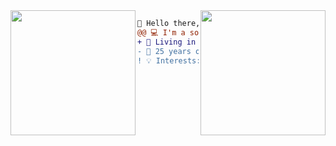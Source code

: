 <img align="left" height="200" src="https://media.tenor.com/XLprFoJLe6kAAAAi/lain-serial-experiments-lain.gif">
<img align="right" height="200" src="https://media.tenor.com/T6Kn_-IrVNQAAAAi/vim-linux.gif">


```diff
👋 Hello there, I'm Waldemar!
@@ 💻 I'm a software engineer @@
+ 🏡 Living in Belo Horizonte, Brazil
- 🎂 25 years old
! 💡 Interests: Programming, Mathematics, Open Source
```
